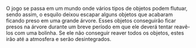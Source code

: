 O jogo se passa em um mundo onde vários tipos de objetos podem flutuar, sendo assim, o esquilo deixou escapar alguns objetos que acabaram ficando preso em uma grande árvore. Esses objetos conseguirão ficar presos na árvore durante um breve período em que ele deverá tentar reavê-los com uma bolinha. Se ele não conseguir reaver todos os objetos, estes irão até a atmosfera e serão desintegrados.
